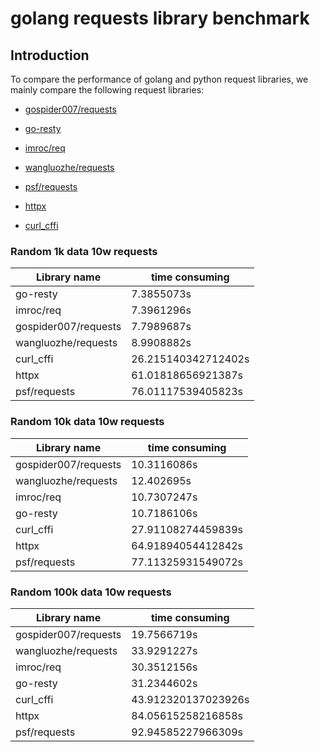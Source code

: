 # golang requests library benchmark

## Introduction
To compare the performance of golang and python request libraries, we mainly compare the following request libraries:
- [gospider007/requests](github.com/gospider007/requests)
- [go-resty](github.com/go-resty/resty)
- [imroc/req](github.com/imroc/req)
- [wangluozhe/requests](github.com/wangluozhe/requests)

- [psf/requests](https://github.com/psf/requests)
- [httpx](https://github.com/encode/httpx)
- [curl_cffi](https://github.com/yifeikong/curl_cffi)

### Random 1k data 10w requests
| Library name | time consuming |
| --- | --- |
| go-resty  | 7.3855073s |
| imroc/req | 7.3961296s | 
| gospider007/requests | 7.7989687s |
| wangluozhe/requests | 8.9908882s |
| curl_cffi | 26.215140342712402s |
| httpx | 61.01818656921387s |
| psf/requests | 76.01117539405823s |

### Random 10k data 10w requests
| Library name | time consuming | 
| --- | --- |
| gospider007/requests | 10.3116086s |
| wangluozhe/requests | 12.402695s|
| imroc/req | 10.7307247s | 
| go-resty  |  10.7186106s |
| curl_cffi | 27.91108274459839s |
| httpx | 64.91894054412842s |
| psf/requests | 77.11325931549072s |

### Random 100k data 10w requests
| Library name | time consuming |
| --- | --- |
| gospider007/requests | 19.7566719s |
| wangluozhe/requests | 33.9291227s|
| imroc/req |30.3512156s | 
| go-resty  |  31.2344602s |
| curl_cffi | 43.912320137023926s |
| httpx | 84.05615258216858s |
| psf/requests | 92.94585227966309s |

